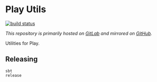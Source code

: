 # Play Utils

[![build status](https://gitlab.com/jasperdenkers/play-utils/badges/master/build.svg)](https://gitlab.com/jasperdenkers/play-utils/commits/master)

_This repository is primarily hosted on [GitLab](https://gitlab.com/jasperdenkers/play-utils) and mirrored on [GitHub](https://github.com/jasperdenkers/play-utils)._

Utilities for Play.

## Releasing

```
sbt
release
```